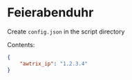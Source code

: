 # Feierabenduhr

Create `config.json` in the script directory

Contents:

```json
{
    "awtrix_ip": "1.2.3.4"
}
```